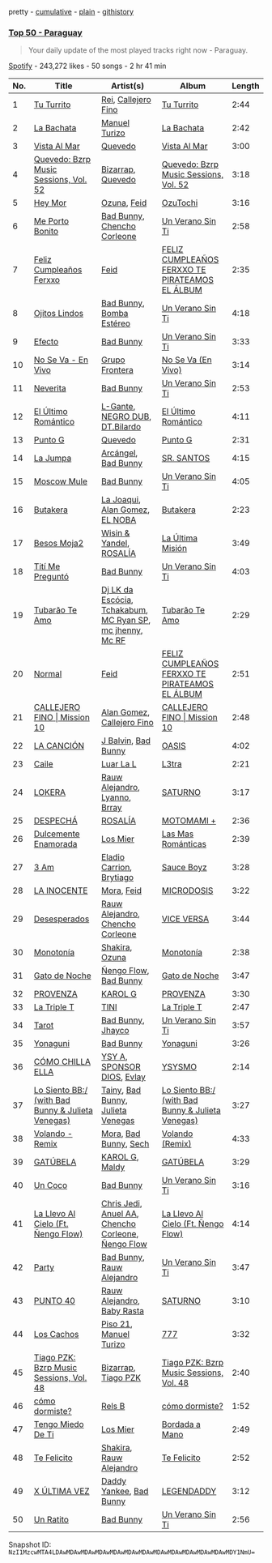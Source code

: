 pretty - [cumulative](/playlists/cumulative/37i9dQZEVXbNOUPGj7tW6T.md) - [plain](/playlists/plain/37i9dQZEVXbNOUPGj7tW6T) - [githistory](https://github.githistory.xyz/mackorone/spotify-playlist-archive/blob/main/playlists/plain/37i9dQZEVXbNOUPGj7tW6T)

### [Top 50 \- Paraguay](https://open.spotify.com/playlist/37i9dQZEVXbNOUPGj7tW6T)

> Your daily update of the most played tracks right now \- Paraguay.

[Spotify](https://open.spotify.com/user/spotify) - 243,272 likes - 50 songs - 2 hr 41 min

| No. | Title | Artist(s) | Album | Length |
|---|---|---|---|---|
| 1 | [Tu Turrito](https://open.spotify.com/track/45dlaEXrXW47TVbrQ4gK7E) | [Rei](https://open.spotify.com/artist/4IG1SDlwgNKzqTmjBrvY3K), [Callejero Fino](https://open.spotify.com/artist/6GRwwWAtmusrgAL5JF9Dfr) | [Tu Turrito](https://open.spotify.com/album/6FKqbKsNvN2hT8vXdT0N02) | 2:44 |
| 2 | [La Bachata](https://open.spotify.com/track/5ww2BF9slyYgNOk37BlC4u) | [Manuel Turizo](https://open.spotify.com/artist/0tmwSHipWxN12fsoLcFU3B) | [La Bachata](https://open.spotify.com/album/1TpGeAzOJgAGdPkcWl95r2) | 2:42 |
| 3 | [Vista Al Mar](https://open.spotify.com/track/7iwJOi3hlMqZt6pj1sQOBj) | [Quevedo](https://open.spotify.com/artist/52iwsT98xCoGgiGntTiR7K) | [Vista Al Mar](https://open.spotify.com/album/5ihYKNgcOMifCJmcGp7CkW) | 3:00 |
| 4 | [Quevedo: Bzrp Music Sessions, Vol\. 52](https://open.spotify.com/track/2tTmW7RDtMQtBk7m2rYeSw) | [Bizarrap](https://open.spotify.com/artist/716NhGYqD1jl2wI1Qkgq36), [Quevedo](https://open.spotify.com/artist/52iwsT98xCoGgiGntTiR7K) | [Quevedo: Bzrp Music Sessions, Vol\. 52](https://open.spotify.com/album/4PNqWiJAfjj32hVvlchV5u) | 3:18 |
| 5 | [Hey Mor](https://open.spotify.com/track/1zsPaEkglFvxjAhrM8yhpr) | [Ozuna](https://open.spotify.com/artist/1i8SpTcr7yvPOmcqrbnVXY), [Feid](https://open.spotify.com/artist/2LRoIwlKmHjgvigdNGBHNo) | [OzuTochi](https://open.spotify.com/album/1kjfMVBNhsDeRyAu9zbLfF) | 3:16 |
| 6 | [Me Porto Bonito](https://open.spotify.com/track/6Sq7ltF9Qa7SNFBsV5Cogx) | [Bad Bunny](https://open.spotify.com/artist/4q3ewBCX7sLwd24euuV69X), [Chencho Corleone](https://open.spotify.com/artist/37230BxxYs9ksS7OkZw3IU) | [Un Verano Sin Ti](https://open.spotify.com/album/3RQQmkQEvNCY4prGKE6oc5) | 2:58 |
| 7 | [Feliz Cumpleaños Ferxxo](https://open.spotify.com/track/2CeKVsFFXG4QzA415QygGb) | [Feid](https://open.spotify.com/artist/2LRoIwlKmHjgvigdNGBHNo) | [FELIZ CUMPLEAÑOS FERXXO TE PIRATEAMOS EL ÁLBUM](https://open.spotify.com/album/7pijRxgRaBirPz6wDaJIp9) | 2:35 |
| 8 | [Ojitos Lindos](https://open.spotify.com/track/3k3NWokhRRkEPhCzPmV8TW) | [Bad Bunny](https://open.spotify.com/artist/4q3ewBCX7sLwd24euuV69X), [Bomba Estéreo](https://open.spotify.com/artist/5n9bMYfz9qss2VOW89EVs2) | [Un Verano Sin Ti](https://open.spotify.com/album/3RQQmkQEvNCY4prGKE6oc5) | 4:18 |
| 9 | [Efecto](https://open.spotify.com/track/5Eax0qFko2dh7Rl2lYs3bx) | [Bad Bunny](https://open.spotify.com/artist/4q3ewBCX7sLwd24euuV69X) | [Un Verano Sin Ti](https://open.spotify.com/album/3RQQmkQEvNCY4prGKE6oc5) | 3:33 |
| 10 | [No Se Va \- En Vivo](https://open.spotify.com/track/23Lyy7ZXRvzfgH4JtDkKrX) | [Grupo Frontera](https://open.spotify.com/artist/6XkjpgcEsYab502Vr1bBeW) | [No Se Va \(En Vivo\)](https://open.spotify.com/album/5jgCL0iatyi00rPPXjmYS3) | 3:14 |
| 11 | [Neverita](https://open.spotify.com/track/31i56LZnwE6uSu3exoHjtB) | [Bad Bunny](https://open.spotify.com/artist/4q3ewBCX7sLwd24euuV69X) | [Un Verano Sin Ti](https://open.spotify.com/album/3RQQmkQEvNCY4prGKE6oc5) | 2:53 |
| 12 | [El Último Romántico](https://open.spotify.com/track/7aPSMl8bmlHtbi9ZBYbPmq) | [L\-Gante](https://open.spotify.com/artist/4YYxffPVDFe9XoqqbRW6Bq), [NEGRO DUB](https://open.spotify.com/artist/65VS702SIPGgTpWgTQupMA), [DT.Bilardo](https://open.spotify.com/artist/5kfMU816qY0ujqEt3xIHqR) | [El Último Romántico](https://open.spotify.com/album/5XivpS4x7wPLUBxdHQRQnT) | 4:11 |
| 13 | [Punto G](https://open.spotify.com/track/0oBtwScT4B4BR5kZitNWd5) | [Quevedo](https://open.spotify.com/artist/52iwsT98xCoGgiGntTiR7K) | [Punto G](https://open.spotify.com/album/7ushCUbR1asPHeuxA5Dq8N) | 2:31 |
| 14 | [La Jumpa](https://open.spotify.com/track/2mnXxnrX5vCGolNkaFvVeM) | [Arcángel](https://open.spotify.com/artist/4SsVbpTthjScTS7U2hmr1X), [Bad Bunny](https://open.spotify.com/artist/4q3ewBCX7sLwd24euuV69X) | [SR\. SANTOS](https://open.spotify.com/album/2AvuFDqTlnxvYhyVaLU6NY) | 4:15 |
| 15 | [Moscow Mule](https://open.spotify.com/track/6Xom58OOXk2SoU711L2IXO) | [Bad Bunny](https://open.spotify.com/artist/4q3ewBCX7sLwd24euuV69X) | [Un Verano Sin Ti](https://open.spotify.com/album/3RQQmkQEvNCY4prGKE6oc5) | 4:05 |
| 16 | [Butakera](https://open.spotify.com/track/60DHrnRAhNJMy4WeEf23NH) | [La Joaqui](https://open.spotify.com/artist/60XHOAhvEBiV6BGBOv8ClM), [Alan Gomez](https://open.spotify.com/artist/6oMRQ5H3A2XA5I3RG3leni), [EL NOBA](https://open.spotify.com/artist/5MVcNHzaXuOnZSrOav2Kav) | [Butakera](https://open.spotify.com/album/0LmZsaUKBzNRmVt9vC4Rv3) | 2:23 |
| 17 | [Besos Moja2](https://open.spotify.com/track/6OzUIp8KjuwxJnCWkXp1uL) | [Wisin & Yandel](https://open.spotify.com/artist/1wZtkThiXbVNtj6hee6dz9), [ROSALÍA](https://open.spotify.com/artist/7ltDVBr6mKbRvohxheJ9h1) | [La Última Misión](https://open.spotify.com/album/08QB1puuJGgRx8N7Yn1twL) | 3:49 |
| 18 | [Tití Me Preguntó](https://open.spotify.com/track/1IHWl5LamUGEuP4ozKQSXZ) | [Bad Bunny](https://open.spotify.com/artist/4q3ewBCX7sLwd24euuV69X) | [Un Verano Sin Ti](https://open.spotify.com/album/3RQQmkQEvNCY4prGKE6oc5) | 4:03 |
| 19 | [Tubarão Te Amo](https://open.spotify.com/track/4UldILPVpnZO69ffK4B9aA) | [Dj LK da Escócia](https://open.spotify.com/artist/6WIjKbyqeO9MkfNMFJsF50), [Tchakabum](https://open.spotify.com/artist/7iJl63aJyNd8C6NZlMv6kp), [MC Ryan SP](https://open.spotify.com/artist/75i9GaW2MJUgt4BkdUnuUY), [mc jhenny](https://open.spotify.com/artist/6Ka3TKKRqhWwbmuxjhrmo6), [Mc RF](https://open.spotify.com/artist/7rnLNmWx3ibYo5uQcghVgQ) | [Tubarão Te Amo](https://open.spotify.com/album/78FttDdgy6bH90nSjINf2E) | 2:29 |
| 20 | [Normal](https://open.spotify.com/track/0T2pB7P1VdXPhLdQZ488uH) | [Feid](https://open.spotify.com/artist/2LRoIwlKmHjgvigdNGBHNo) | [FELIZ CUMPLEAÑOS FERXXO TE PIRATEAMOS EL ÁLBUM](https://open.spotify.com/album/7pijRxgRaBirPz6wDaJIp9) | 2:51 |
| 21 | [CALLEJERO FINO \| Mission 10](https://open.spotify.com/track/12BLBKATlbWXPhuSNL8eAr) | [Alan Gomez](https://open.spotify.com/artist/6oMRQ5H3A2XA5I3RG3leni), [Callejero Fino](https://open.spotify.com/artist/6GRwwWAtmusrgAL5JF9Dfr) | [CALLEJERO FINO \| Mission 10](https://open.spotify.com/album/3iqAvQSDTyB34WTmKmL7hB) | 2:48 |
| 22 | [LA CANCIÓN](https://open.spotify.com/track/0fea68AdmYNygeTGI4RC18) | [J Balvin](https://open.spotify.com/artist/1vyhD5VmyZ7KMfW5gqLgo5), [Bad Bunny](https://open.spotify.com/artist/4q3ewBCX7sLwd24euuV69X) | [OASIS](https://open.spotify.com/album/6ylFfzx32ICw4L1A7YWNLN) | 4:02 |
| 23 | [Caile](https://open.spotify.com/track/6i1g5ZRmJZAkDwBaUZ3f2i) | [Luar La L](https://open.spotify.com/artist/4axKuDPr6WKcDCyh8vueTY) | [L3tra](https://open.spotify.com/album/70ubyVo5JwY94DLaZBkIBI) | 2:21 |
| 24 | [LOKERA](https://open.spotify.com/track/33cF8aTmGJ6TsEf23uqGIN) | [Rauw Alejandro](https://open.spotify.com/artist/1mcTU81TzQhprhouKaTkpq), [Lyanno](https://open.spotify.com/artist/1Ts9of7VPZElwPQnqnDSfW), [Brray](https://open.spotify.com/artist/1GKIlPFdcewHtpDVCQ8zmJ) | [SATURNO](https://open.spotify.com/album/6QYD0sLnZNUviYe2iBL2c3) | 3:17 |
| 25 | [DESPECHÁ](https://open.spotify.com/track/53tfEupEzQRtVFOeZvk7xq) | [ROSALÍA](https://open.spotify.com/artist/7ltDVBr6mKbRvohxheJ9h1) | [MOTOMAMI +](https://open.spotify.com/album/3zbiiu3JTibw0esC7eoMXr) | 2:36 |
| 26 | [Dulcemente Enamorada](https://open.spotify.com/track/2reDTByBpxPYO4BneOi6yJ) | [Los Mier](https://open.spotify.com/artist/2B8mbONjmLnXk4wpqF5UPQ) | [Las Mas Románticas](https://open.spotify.com/album/7JqgF4sdHS63HZwrY7NcxI) | 2:39 |
| 27 | [3 Am](https://open.spotify.com/track/1F205Nl2feOSYSztLNOJAL) | [Eladio Carrion](https://open.spotify.com/artist/5XJDexmWFLWOkjOEjOVX3e), [Brytiago](https://open.spotify.com/artist/00XhexlJEXQstHimpZN910) | [Sauce Boyz](https://open.spotify.com/album/2JwUsV3QP7FMWx1Fzt6dHQ) | 3:28 |
| 28 | [LA INOCENTE](https://open.spotify.com/track/5jt25aFjW2kNoBqaEVaz5W) | [Mora](https://open.spotify.com/artist/0Q8NcsJwoCbZOHHW63su5S), [Feid](https://open.spotify.com/artist/2LRoIwlKmHjgvigdNGBHNo) | [MICRODOSIS](https://open.spotify.com/album/0QLDQG7Jx78rEUDW03IhHC) | 3:22 |
| 29 | [Desesperados](https://open.spotify.com/track/6mmPpaltUZK7xjNlBPQQ0p) | [Rauw Alejandro](https://open.spotify.com/artist/1mcTU81TzQhprhouKaTkpq), [Chencho Corleone](https://open.spotify.com/artist/37230BxxYs9ksS7OkZw3IU) | [VICE VERSA](https://open.spotify.com/album/2Nt6MDJXfoxQ22tIQgWXIh) | 3:44 |
| 30 | [Monotonía](https://open.spotify.com/track/6G12ZafqofSq7YtrMqUm76) | [Shakira](https://open.spotify.com/artist/0EmeFodog0BfCgMzAIvKQp), [Ozuna](https://open.spotify.com/artist/1i8SpTcr7yvPOmcqrbnVXY) | [Monotonía](https://open.spotify.com/album/5pJtcJojr98hbb6KF0ImMe) | 2:38 |
| 31 | [Gato de Noche](https://open.spotify.com/track/54ELExv56KCAB4UP9cOCzC) | [Ñengo Flow](https://open.spotify.com/artist/12vb80Km0Ew53ABfJOepVz), [Bad Bunny](https://open.spotify.com/artist/4q3ewBCX7sLwd24euuV69X) | [Gato de Noche](https://open.spotify.com/album/2GS2h80Dp8rFdGEa0j0JhH) | 3:47 |
| 32 | [PROVENZA](https://open.spotify.com/track/7dSZ6zGTQx66c2GF91xCrb) | [KAROL G](https://open.spotify.com/artist/790FomKkXshlbRYZFtlgla) | [PROVENZA](https://open.spotify.com/album/1wLB2bnCl2m5m9M9g8r93Y) | 3:30 |
| 33 | [La Triple T](https://open.spotify.com/track/7kYbxvrGXv8cmKjkqgqhrw) | [TINI](https://open.spotify.com/artist/7vXDAI8JwjW531ouMGbfcp) | [La Triple T](https://open.spotify.com/album/3qawASs1sOKod3clkhZTvv) | 2:47 |
| 34 | [Tarot](https://open.spotify.com/track/41oY4WCTj5kccfesTVFnvN) | [Bad Bunny](https://open.spotify.com/artist/4q3ewBCX7sLwd24euuV69X), [Jhayco](https://open.spotify.com/artist/6nVcHLIgY5pE2YCl8ubca1) | [Un Verano Sin Ti](https://open.spotify.com/album/3RQQmkQEvNCY4prGKE6oc5) | 3:57 |
| 35 | [Yonaguni](https://open.spotify.com/track/2JPLbjOn0wPCngEot2STUS) | [Bad Bunny](https://open.spotify.com/artist/4q3ewBCX7sLwd24euuV69X) | [Yonaguni](https://open.spotify.com/album/6VSOIs13DaSG2IPilNviX5) | 3:26 |
| 36 | [CÓMO CHILLA ELLA](https://open.spotify.com/track/0W3TCDzYM7xFrZSaXnQvs4) | [YSY A](https://open.spotify.com/artist/2qWK8K2Jfh67UqtwY8tCW6), [SPONSOR DIOS](https://open.spotify.com/artist/5PYNYuJvINkkQZV6ncScjf), [Evlay](https://open.spotify.com/artist/2JsDK87cAxuUlz4L4izU7A) | [YSYSMO](https://open.spotify.com/album/2Vo0I6ocNBz16QklB1zVc3) | 2:14 |
| 37 | [Lo Siento BB:/ \(with Bad Bunny & Julieta Venegas\)](https://open.spotify.com/track/4gzsuuZypVbxs0Af1LSZyB) | [Tainy](https://open.spotify.com/artist/0GM7qgcRCORpGnfcN2tCiB), [Bad Bunny](https://open.spotify.com/artist/4q3ewBCX7sLwd24euuV69X), [Julieta Venegas](https://open.spotify.com/artist/2QWIScpFDNxmS6ZEMIUvgm) | [Lo Siento BB:/ \(with Bad Bunny & Julieta Venegas\)](https://open.spotify.com/album/4589OIFRZp41qbsp7TWFCx) | 3:27 |
| 38 | [Volando \- Remix](https://open.spotify.com/track/0G2zPzWqVjR68iNPmx2TBe) | [Mora](https://open.spotify.com/artist/0Q8NcsJwoCbZOHHW63su5S), [Bad Bunny](https://open.spotify.com/artist/4q3ewBCX7sLwd24euuV69X), [Sech](https://open.spotify.com/artist/77ziqFxp5gaInVrF2lj4ht) | [Volando \(Remix\)](https://open.spotify.com/album/4MCZWUKxkvdMITh4KapBKX) | 4:33 |
| 39 | [GATÚBELA](https://open.spotify.com/track/1ga4PztXOIw1yBbdUt2X8v) | [KAROL G](https://open.spotify.com/artist/790FomKkXshlbRYZFtlgla), [Maldy](https://open.spotify.com/artist/4IndUOBCZYZg61557iq2A9) | [GATÚBELA](https://open.spotify.com/album/5FdSjtKiymlHrdbXDyXcxA) | 3:29 |
| 40 | [Un Coco](https://open.spotify.com/track/6VrQTLzzuyGIYjUDe4kAZk) | [Bad Bunny](https://open.spotify.com/artist/4q3ewBCX7sLwd24euuV69X) | [Un Verano Sin Ti](https://open.spotify.com/album/3RQQmkQEvNCY4prGKE6oc5) | 3:16 |
| 41 | [La Llevo Al Cielo \(Ft\. Ñengo Flow\)](https://open.spotify.com/track/6DoL1yYIwEW7VZMRaJhoJI) | [Chris Jedi](https://open.spotify.com/artist/0qTZZWLzuD59Un5r1speHm), [Anuel AA](https://open.spotify.com/artist/2R21vXR83lH98kGeO99Y66), [Chencho Corleone](https://open.spotify.com/artist/37230BxxYs9ksS7OkZw3IU), [Ñengo Flow](https://open.spotify.com/artist/12vb80Km0Ew53ABfJOepVz) | [La Llevo Al Cielo \(Ft\. Ñengo Flow\)](https://open.spotify.com/album/0WEtvlRZhn9bZLHbjCLSv2) | 4:14 |
| 42 | [Party](https://open.spotify.com/track/4tYFy8ALRjIZvnvSLw5lxN) | [Bad Bunny](https://open.spotify.com/artist/4q3ewBCX7sLwd24euuV69X), [Rauw Alejandro](https://open.spotify.com/artist/1mcTU81TzQhprhouKaTkpq) | [Un Verano Sin Ti](https://open.spotify.com/album/3RQQmkQEvNCY4prGKE6oc5) | 3:47 |
| 43 | [PUNTO 40](https://open.spotify.com/track/58cEG7FsVoipRiRKUMgOjo) | [Rauw Alejandro](https://open.spotify.com/artist/1mcTU81TzQhprhouKaTkpq), [Baby Rasta](https://open.spotify.com/artist/0GgyFUpOyzWDRDqx8FCTDN) | [SATURNO](https://open.spotify.com/album/6QYD0sLnZNUviYe2iBL2c3) | 3:10 |
| 44 | [Los Cachos](https://open.spotify.com/track/3eUR4NZa2hc8ZulyFYdCv8) | [Piso 21](https://open.spotify.com/artist/4bw2Am3p9ji3mYsXNXtQcd), [Manuel Turizo](https://open.spotify.com/artist/0tmwSHipWxN12fsoLcFU3B) | [777](https://open.spotify.com/album/6U2Ncrmi1EeBQQz2NNgh1M) | 3:32 |
| 45 | [Tiago PZK: Bzrp Music Sessions, Vol\. 48](https://open.spotify.com/track/6VAS7m73rDopQe7BdrFMpD) | [Bizarrap](https://open.spotify.com/artist/716NhGYqD1jl2wI1Qkgq36), [Tiago PZK](https://open.spotify.com/artist/5Y3MV9DZ0d87NnVm56qSY1) | [Tiago PZK: Bzrp Music Sessions, Vol\. 48](https://open.spotify.com/album/2Mlyp5GSTI9XzBX7DrBuVn) | 2:40 |
| 46 | [cómo dormiste?](https://open.spotify.com/track/3fjN3y5x4hN53rykAN2LHQ) | [Rels B](https://open.spotify.com/artist/2IMZYfNi21MGqxopj9fWx8) | [cómo dormiste?](https://open.spotify.com/album/2jt6z03JV7Ax8ZdlOrs9BK) | 1:52 |
| 47 | [Tengo Miedo De Ti](https://open.spotify.com/track/1qkBOMVrDdltTTHieYtE41) | [Los Mier](https://open.spotify.com/artist/2B8mbONjmLnXk4wpqF5UPQ) | [Bordada a Mano](https://open.spotify.com/album/1dyd7hJkMWDJnU10UGKphB) | 2:49 |
| 48 | [Te Felicito](https://open.spotify.com/track/2rurDawMfoKP4uHyb2kJBt) | [Shakira](https://open.spotify.com/artist/0EmeFodog0BfCgMzAIvKQp), [Rauw Alejandro](https://open.spotify.com/artist/1mcTU81TzQhprhouKaTkpq) | [Te Felicito](https://open.spotify.com/album/6gQKAYf3TJM9sppw3AtbHH) | 2:52 |
| 49 | [X ÚLTIMA VEZ](https://open.spotify.com/track/48AJSd42lXpicsGqcgopof) | [Daddy Yankee](https://open.spotify.com/artist/4VMYDCV2IEDYJArk749S6m), [Bad Bunny](https://open.spotify.com/artist/4q3ewBCX7sLwd24euuV69X) | [LEGENDADDY](https://open.spotify.com/album/3rlJCPz7s7bTifG57wjFpt) | 3:12 |
| 50 | [Un Ratito](https://open.spotify.com/track/5CzixCxDkRXX9mScCmah8O) | [Bad Bunny](https://open.spotify.com/artist/4q3ewBCX7sLwd24euuV69X) | [Un Verano Sin Ti](https://open.spotify.com/album/3RQQmkQEvNCY4prGKE6oc5) | 2:56 |

Snapshot ID: `NzI1MzcwMTA4LDAwMDAwMDAwMDAwMDAwMDAwMDAwMDAwMDAwMDAwMDAwMDAwMDY1NmU=`

